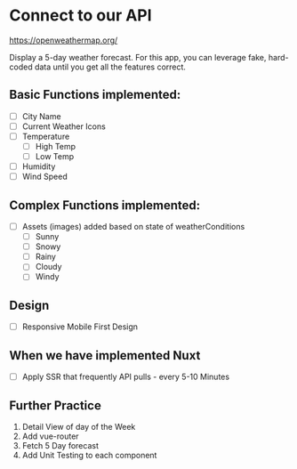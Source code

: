 # Connect to our API

https://openweathermap.org/

Display a 5-day weather forecast. 
For this app, you can leverage fake, hard-coded data until you get all the features correct.

## Basic Functions implemented:
  - [ ] City Name 
  - [ ] Current Weather Icons
  - [ ] Temperature
    - [ ] High Temp
    - [ ] Low Temp
  - [ ] Humidity
  - [ ] Wind Speed
## Complex Functions implemented:
 - [ ] Assets (images) added based on state of weatherConditions
   - [ ] Sunny
   - [ ] Snowy
   - [ ] Rainy
   - [ ] Cloudy
   - [ ] Windy
## Design
  - [ ] Responsive Mobile First Design
## When we have implemented Nuxt
  - [ ] Apply SSR that frequently API pulls - every 5-10 Minutes

## Further Practice 
  1. Detail View of day of the Week
  2. Add vue-router 
  3. Fetch 5 Day forecast
  4. Add Unit Testing to each component
